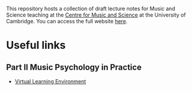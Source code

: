 This repository hosts a collection of draft lecture notes for Music and Science teaching at the [Centre for Music and Science](https://cms.mus.cam.ac.uk/) at the University of Cambridge. You can access the full website [here](https://huwcheston.github.io/PS-Supervision/).

# Useful links

## Part II Music Psychology in Practice

-   [Virtual Learning Environment](https://www.vle.cam.ac.uk/course/view.php?id=226882)
